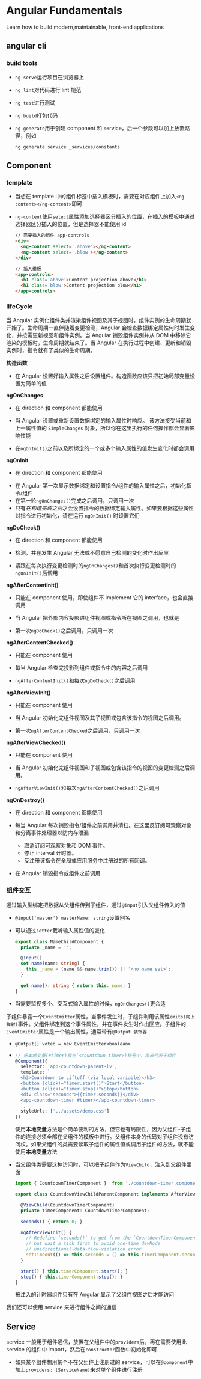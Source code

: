 # Angular Fundamentals

Learn how to build modern,maintainable, front-end applications

## angular cli

### build tools

- `ng serve`运行项目在浏览器上

- `ng lint`对代码进行 lint 规范

- `ng test`进行测试

- `ng build`打包代码

- `ng generate`用于创建 component 和 service，后一个参数可以加上放置路径，例如

  `ng generate service _services/constants`

## Component

### template

- 当想在 template 中的组件标签中插入模板时，需要在对应组件上加入`<ng-content></ng-content>`即可

- `ng-content`使用`select`属性添加选择器区分插入的位置，在插入的模板中通过选择器区分插入的位置，但是选择器不能使用 id

  ```html
  // 需要插入的组件 app-controls
  <div>
    <ng-content select='.above'></ng-content>
    <ng-content select='.blow'></ng-content>
  </div>
  
  // 插入模板
  <app-controls>
    <h1 class='above'>Content projection above</h1>
    <h1 class='blow'>Content projection blow</h1>
  </app-controls>
  ```

### lifeCycle

当 Angular 实例化组件类并渲染组件视图及其子视图时，组件实例的生命周期就开始了。生命周期一直伴随着变更检测，Angular 会检查数据绑定属性何时发生变化，并按需更新视图和组件实例。当 Angular 销毁组件实例并从 DOM 中移除它渲染的模板时，生命周期就结束了。当 Angular 在执行过程中创建、更新和销毁实例时，指令就有了类似的生命周期。

**构造函数**

- 在 Angular 设置好输入属性之后设置组件。构造函数应该只把初始局部变量设置为简单的值

**ngOnChanges**

- 在 direction 和 component 都能使用

- 当 Angular 设置或重新设置数据绑定的输入属性时响应。 该方法接受当前和上一属性值的 `SimpleChanges` 对象，所以你在这里执行的任何操作都会显著影响性能
- 在`ngOnInit()`之前以及所绑定的一个或多个输入属性的值发生变化时都会调用

**ngOnInit**

* 在 direction 和 component 都能使用

- 在 Angular 第一次显示数据绑定和设置指令/组件的输入属性之后，初始化指令/组件
- 在第一轮`ngOnChanges()`完成之后调用，只调用一次
- 只有*在构造完成之后*才会设置指令的数据绑定输入属性。如果要根据这些属性对指令进行初始化，请在运行 `ngOnInit()` 时设置它们

**ngDoCheck()**

- 在 direction 和 component 都能使用

- 检测，并在发生 Angular 无法或不愿意自己检测的变化时作出反应
- 紧跟在每次执行变更检测时的`ngOnChanges()`和首次执行变更检测时的`ngOnInit()`后调用

**ngAfterContentInit()**

- 只能在 component 使用，即使组件不 implement 它的 interface，也会直接调用

- 当 Angular 把外部内容投影进组件视图或指令所在视图之调用，也就是
- 第一次`ngDoCheck()`之后调用，只调用一次

**ngAfterContentChecked()**

- 只能在 component 使用

- 每当 Angular 检查完投影到组件或指令中的内容之后调用
- `ngAfterContentInit()`和每次`ngDoCheck()`之后调用

**ngAfterViewInit()**

- 只能在 component 使用

- 当 Angular 初始化完组件视图及其子视图或包含该指令的视图之后调用。
- 第一次`ngAfterContentChecked`之后调用，只调用一次

**ngAfterViewChecked()**

- 只能在 component 使用

- 当 Angular 初始化完组件视图和子视图或包含该指令的视图的变更检测之后调用。
- `ngAfterViewInit()`和每次`ngAfterContentChecked()`之后调用

**ngOnDestroy()**

- 在 direction 和 component 都能使用

- 每当 Angular 每次销毁指令/组件之前调用并清扫。在这里反订阅可观察对象和分离事件处理器以防内存泄漏
  - 取消订阅可观察对象和 DOM 事件。
  - 停止 interval 计时器。
  - 反注册该指令在全局或应用服务中注册过的所有回调。
- 在 Angular 销毁指令或组件之前调用

### 组件交互

通过输入型绑定把数据从父组件传到子组件，通过`@input`引入父组件传入的值

- `@input('master') masterName: string`设置别名

- 可以通过`setter`截听输入属性值的变化

  ```typescript
  export class NameChildComponent {
    private _name = '';
  
    @Input()
    set name(name: string) {
      this._name = (name && name.trim()) || '<no name set>';
    }
  
    get name(): string { return this._name; }
  }
  ```

- 当需要监视多个、交互式输入属性的时候，`ngOnChanges()`更合适

子组件暴露一个`EventEmitter`属性，当事件发生时，子组件利用该属性`emits(向上弹射)`事件。父组件绑定到这个事件属性，并在事件发生时作出回应。子组件的`EventEmitter`属性是一个输出属性，通常带有`@Output 装饰器` 

- `@Output() voted = new EventEmitter<boolean>`

- ```typescript
  // 把本地变量(#timer)放在(<countdown-timer>)标签中，用来代表子组件
  @Component({
    selector: 'app-countdown-parent-lv',
    template: `
    <h3>Countdown to Liftoff (via local variable)</h3>
    <button (click)="timer.start()">Start</button>
    <button (click)="timer.stop()">Stop</button>
    <div class="seconds">{{timer.seconds}}</div>
    <app-countdown-timer #timer></app-countdown-timer>
    `,
    styleUrls: ['../assets/demo.css']
  })
  ```

  使用**本地变量**方法是个简单便利的方法，但它也有局限性，因为父组件-子组件的连接必须全部在父组件的模板中进行。父组件本身的代码对子组件没有访问权。如果父组件的类需要读取子组件的属性值或调用子组件的方法，就不能使用**本地变量**方法

- 当父组件类需要这种访问时，可以把子组件作为`ViewChild`，注入到父组件里面

  

  ```typescript
  import { CountdownTimerComponent }  from './countdown-timer.component';
  
  export class CountdownViewChildParentComponent implements AfterViewInit {
  
    @ViewChild(CountdownTimerComponent)
    private timerComponent: CountdownTimerComponent;
  
    seconds() { return 0; }
  
    ngAfterViewInit() {
      // Redefine `seconds()` to get from the `CountdownTimerComponent.seconds` ...
      // but wait a tick first to avoid one-time devMode
      // unidirectional-data-flow-violation error
      setTimeout(() => this.seconds = () => this.timerComponent.seconds, 0);
    }
  
    start() { this.timerComponent.start(); }
    stop() { this.timerComponent.stop(); }
  }
  ```

  被注入的计时器组件只有在 Angular 显示了父组件视图之后才能访问

我们还可以使用 service 来进行组件之间的通信

## Service

service 一般用于组件通信，放置在父组件中的`providers`后，再在需要使用此 service 的组件中 import，然后在`constructor`函数中初始化即可

- 如果某个组件想用某个不在父组件上注册过的 service，可以在`@component`中加上`providers: [ServiceName]`来对单个组件进行注册

